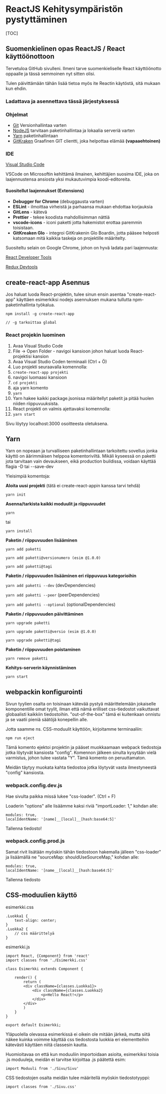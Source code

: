 # ReactJS Kehitysympäristön pystyttäminen
[TOC]

## Suomenkielinen opas ReactJS / React käyttöönottoon

Tervetuloa GitHub sivulleni. Ilmeni tarve suomenkieliselle React käyttöönotto oppaalle ja tässä semmoinen nyt sitten olisi.

Tulen päivittämään tähän lisää tietoa myös ite Reactin käytöstä, sitä mukaan kun ehdin.



### Ladattava ja asennettava tässä järjestyksessä

### Ohjelmat

* [Git](https://git-scm.com) Versionhallintaa varten
* [NodeJS](https://nodejs.org/en/download) tarvitaan paketinhallintaa ja lokaalia serveriä varten
* [Yarn](https://yarnpkg.com/lang/en/) paketinhallintaan
* [GitKraken](https://gitkraken.com) Graafinen GIT clientti, joka helpottaa elämää **(vapaaehtoinen)**



### IDE

[Visual Studio Code](https://code.visualstudio.com/download) 

VSCode on Microsoftin kehittämä ilmainen, kehittäjien suosima IDE, joka on laajennustensa ansiosta yksi mukautuvimpia koodi-editoreita.



#### Suositellut laajennukset (Extensions)

* **Debugger for Chrome** (debuggausta varten)
* **ESLint** - ilmoittaa virheistä ja parhaansa mukaan ehdottaa korjauksia
* **GitLens** - kätevä 
* **Prettier** - tekee koodista mahdollisimman nättiä
* **vscode-icons** - iconi paketti jotta hakemistot erottaa paremmin toisistaan.
* **GitKreaken Glo** - integroi GitKrakenin Glo Boardin, jotta pääsee helposti katsomaan mitä kaikkia taskeja on projektille määritelty.



Suositeltu selain on Google Chrome, johon on hyvä ladata pari laajennusta:

[React Developer Tools](https://chrome.google.com/webstore/detail/react-developer-tools/fmkadmapgofadopljbjfkapdkoienihi) 

[Redux Devtools](https://chrome.google.com/webstore/detail/redux-devtools/lmhkpmbekcpmknklioeibfkpmmfibljd) 


## create-react-app Asennus

Jos haluat luoda React-projektin, tulee sinun ensin asentaa "create-react-app" käyttäen esimerkiksi nodejs asennuksen mukana tullutta npm-paketinhallinta työkalua.

```
npm install -g create-react-app

// -g tarkoittaa global
```



### React projekin luominen

1. Avaa Visual Studio Code
2. File -> Open Folder - navigoi kansioon johon haluat luoda React-projektisi kansion
3. Avaa Visual Studio Coden terminaali (Ctrl + Ö)
4. Luo projekti seuraavalla komennolla:
5. ```create-react-app projekti```
6. navigoi luomaasi kansioon
7. ```cd projekti```
8. aja yarn komento
9. ``yarn``
10. Yarn hakee kaikki package.jsonissa määritellyt paketit ja pitää huolen niiden riippuvuuksista.
11. React projekti on valmis ajettavaksi komennolla:
12. ```yarn start``` 

Sivu löytyy localhost:3000 osoitteesta oletuksena.



## Yarn

Yarn on nopeaan ja turvalliseen paketinhallintaan tarkoitettu sovellus jonka käyttö on äärimmäisen helppoa komentoriviltä. Mikäli kyseessä on paketti jota tarvitaan vain devaukseen, eikä production buildissa, voidaan käyttää flagia -D tai --save-dev



Yleisimpiä komentoja:

**Aloita uusi projekti** (tätä ei create-react-appin kanssa tarvi tehdä)

```yarn init```



**Asenna/tarkista kaikki moduulit ja riippuvuudet**

``yarn`` 

tai

```yarn install``` 



**Paketin / riippuvuuden lisääminen**

```yarn add paketti```

```yarn add paketti@versionumero (esim @1.0.0)```

```yarn add paketti@tagi```



**Paketin / riippuvuuden lisääminen eri riippuvuus kategorioihin**

```yarn add paketti --dev```		(devDependencies)

```yarn add paketti --peer```		(peerDependencies)

```yarn add paketti --optional```	(optionalDependencies)



**Paketin / riippuvuuden päivittäminen**

```yarn upgrade paketti```

```yarn upgrade paketti@versio (esim @1.0.0) ```

```yarn upgrade paketti@tagi```



**Paketin / riippuvuuden poistaminen**

```yarn remove paketti```



**Kehitys-serverin käynnistäminen**

```yarn start```



## webpackin konfigurointi 

Sivun tyylien osalta on toisinaan kätevää pystyä määrittelemään jokaiselle komponentille omat tyylit, ilman että nämä erilliset css-tiedostot vaikuttavat globaalisti kaikkiin tiedostoihin. "out-of-the-box" tämä ei kuitenkaan onnistu ja se vaatii pieniä säätöjä konepellin alle. 



Jotta saamme ns. CSS-moduulit käyttöön, kirjoitamme terminaaliin:

```npm run eject```

Tämä komento ejektoi projektin ja pääset muokkaamaan webpack tiedostoja jotka löytyvät kansiosta "config". Komennon jälkeen sinulta kysytään vielä varmistus, johon tulee vastata "Y". Tämä komento on peruuttamaton.

Meidän täytyy muokata kahta tiedostoa jotka löytyvät vasta ilmestyneestä "config" kansiosta.

### webpack.config.dev.js

Hae sivulta paikka missä lukee "css-loader". (Ctrl + F)

Loaderin "options" alle lisäämme kaksi riviä "importLoader: 1," kohdan alle:

```
modules: true,
localIdentName: '[name]__[local]__[hash:base64:5]'
```

Tallenna tiedosto!



### webpack.config.prod.js

Samat rivit lisätään myöskin tähän tiedostoon hakemalla jälleen "css-loader" ja lisäämällä ne "sourceMap: shouldUseSourceMap," kohdan alle:

```
modules: true,
localIdentName: '[name__[local]__[hash:base64:5]'
```

Tallenna tiedosto



## CSS-moduulien käyttö

esimerkki.css

```
.Luokka1 {
    text-align: center;
}
.Luokka2 {
    // css määrittelyä
}

```

esimerkki.js 

```
import React, {Component} from 'react'
import classes from './Esimerkki.css'

class Esimerkki extends Component {
    
    render() {
        return (
        <div className={classes.Luokka1}>
        	<div className={classes.Luokka2}
        		<p>Hello React!</p>
        	</div>
        </div>
        )
    }
}

export default Esimerkki;

```

Yläpuolella olevassa esimerkissä ei oikein ole mitään järkeä, mutta siitä näkee kuinka voimme käyttää css tiedostosta luokkia eri elementteihin kätevästi käyttäen niitä classesin kautta.

Huomioitavaa on että kun moduuliin importoidaan asioita, esimerkiksi toisia .js moduuleja, meidän ei tarvitse kirjoittaa .js päätettä esim:

```
import Moduuli from './Sivu/Sivu'
```

CSS tiedostojen osalta meidän tulee määritellä myöskin tiedostotyyppi:

```
import classes from './Sivu.css'
```